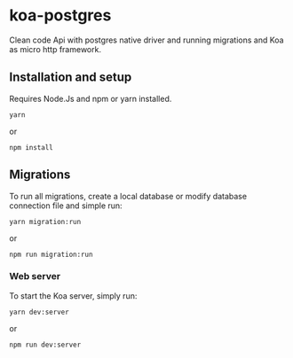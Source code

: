 # koa-postgres
Clean code Api with postgres native driver and running migrations and Koa as micro http framework.

## Installation and setup

Requires Node.Js and npm or yarn installed.

```
yarn
```
or
```
npm install
```

## Migrations

To run all migrations, create a local database or modify database connection file and simple run:

```
yarn migration:run
```
or
```
npm run migration:run
```

### Web server

To start the Koa server, simply run:

```
yarn dev:server
```
or
```
npm run dev:server
```
